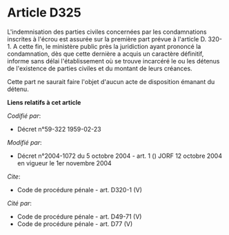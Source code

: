# Article D325

L'indemnisation des parties civiles concernées par les condamnations inscrites à l'écrou est assurée sur la première part
prévue à l'article D. 320-1. A cette fin, le ministère public près la juridiction ayant prononcé la condamnation, dès que
cette dernière a acquis un caractère définitif, informe sans délai l'établissement où se trouve incarcéré le ou les détenus
de l'existence de parties civiles et du montant de leurs créances. 

Cette part ne saurait faire l'objet d'aucun acte de disposition émanant du détenu.

**Liens relatifs à cet article**

_Codifié par_:

  - Décret n°59-322 1959-02-23

_Modifié par_:

  - Décret n°2004-1072 du 5 octobre 2004 - art. 1 () JORF 12 octobre 2004 en vigueur le 1er novembre 2004

_Cite_:

  - Code de procédure pénale - art. D320-1 (V)

_Cité par_:

  - Code de procédure pénale - art. D49-71 (V)
  - Code de procédure pénale - art. D77 (V)
